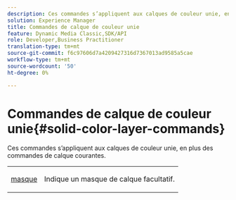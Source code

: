 ```yaml
---
description: Ces commandes s’appliquent aux calques de couleur unie, en plus des commandes de calque courantes.
solution: Experience Manager
title: Commandes de calque de couleur unie
feature: Dynamic Media Classic,SDK/API
role: Developer,Business Practitioner
translation-type: tm+mt
source-git-commit: f6c97606d7a4209427316d7367013ad9585a5cae
workflow-type: tm+mt
source-wordcount: '50'
ht-degree: 0%

---
```



# Commandes de calque de couleur unie{#solid-color-layer-commands}

Ces commandes s’appliquent aux calques de couleur unie, en plus des commandes de calque courantes.

<table id="simpletable_4E563E4C797E45F390340258170BDCE4"> 
 <tr class="strow"> 
  <td class="stentry"> <p><a href="../../../../../../is-api/http-ref/image-serving-api-ref/c-http-protocol-reference/c-command-reference/r-mask.md#reference-922254e027404fb890b850e2723ee06e" type="reference" format="dita" scope="local"> masque</a> </p> </td> 
  <td class="stentry"> <p>Indique un masque de calque facultatif. </p></td> 
 </tr> 
</table>

